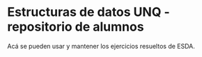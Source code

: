 # Estructuras de datos UNQ - repositorio de alumnos

Acá se pueden usar y mantener los ejercicios resueltos de ESDA.